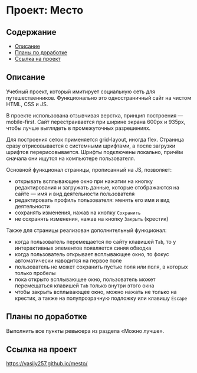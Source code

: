 # Проект: Место

## Содержание

- [Описание](#Описание)
- [Планы по доработке](#Планы-по-доработке)
- [Ссылка на проект](#Ссылка-на-проект)

## Описание

Учебный проект, который имитирует социальную сеть для путешественников.
Функционально это одностраничный сайт на чистом HTML, CSS и JS.

В проекте использована отзывчивая верстка, принцип построения — mobile-first.
Сайт перестраивается при ширине экрана 600px и 935px, чтобы лучше выглядеть в промежуточных разрешениях.

Для построения сеток применяется grid-layout, иногда flex.
Страница сразу отрисовывается с системными шрифтами, а после загрузки шрифтов перерисовывается.
Шрифты подключены локально, причём сначала они ищутся на компьютере пользователя.

Основной функционал страницы, прописанный на JS, позволяет:
- открывать всплывающее окно при нажатии на кнопку редактирования и загружать данные, которые отображаются на сайте — имя и вид деятельности пользователя
- редактировать профиль пользователя: менять его имя и вид деятельности
- сохранять изменения, нажав на кнопку `Сохранить`
- не сохранять изменения, нажав на кнопку `Закрыть` (крестик)

Также для страницы реализован дополнительный функционал:
- когда пользователь перемещается по сайту клавишей `Tab`, то у интерактивных элементов появляется синяя обводка
- когда пользователь открывает всплывающее окно, то фокус автоматически наводится на первое поле
- пользователь не может сохранить пустые поля или поля, в которых только пробелы
- пока открыто всплывающее окно, пользователь может перемещаться клавишей `Tab` только внутри этого окна
- чтобы закрыть всплывающее окно, можно нажать не только на крестик, а также на полупрозрачную подложку или клавишу `Escape`

## Планы по доработке

Выполнить все пункты ревьюера из раздела «Можно лучше».

## Ссылка на проект

https://vasily257.github.io/mesto/